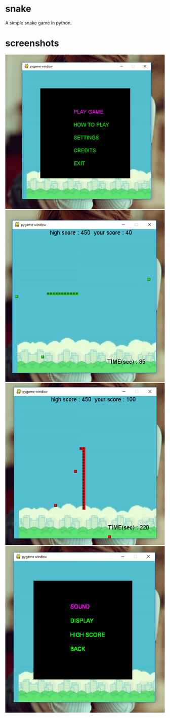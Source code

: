 # snake
A simple snake game in python.

# screenshots
![screenshot](snake_main_menu.PNG?raw=true "main menu")
![screenshot](snake_game1.PNG?raw=true "game1")
![screenshot](snake_game2.PNG?raw=true "game2")
![screenshot](snake_settings_menu.PNG?raw=true "settings menu")




